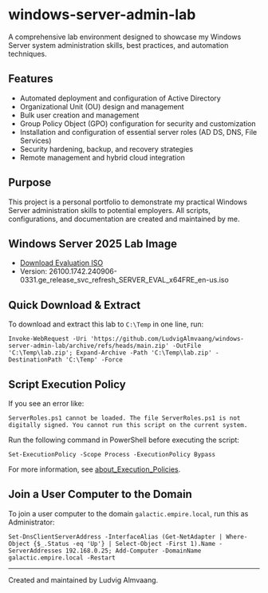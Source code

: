 # windows-server-admin-lab

A comprehensive lab environment designed to showcase my Windows Server system administration skills, best practices, and automation techniques.

## Features
- Automated deployment and configuration of Active Directory
- Organizational Unit (OU) design and management
- Bulk user creation and management
- Group Policy Object (GPO) configuration for security and customization
- Installation and configuration of essential server roles (AD DS, DNS, File Services)
- Security hardening, backup, and recovery strategies
- Remote management and hybrid cloud integration

## Purpose
This project is a personal portfolio to demonstrate my practical Windows Server administration skills to potential employers. All scripts, configurations, and documentation are created and maintained by me.

## Windows Server 2025 Lab Image
- [Download Evaluation ISO](https://go.microsoft.com/fwlink/?linkid=2293312&clcid=0x409&culture=en-us&country=us)
- Version: 26100.1742.240906-0331.ge_release_svc_refresh_SERVER_EVAL_x64FRE_en-us.iso

## Quick Download & Extract
To download and extract this lab to `C:\Temp` in one line, run:
```
Invoke-WebRequest -Uri 'https://github.com/LudvigAlmvaang/windows-server-admin-lab/archive/refs/heads/main.zip' -OutFile 'C:\Temp\lab.zip'; Expand-Archive -Path 'C:\Temp\lab.zip' -DestinationPath 'C:\Temp' -Force
```

## Script Execution Policy
If you see an error like:

```
ServerRoles.ps1 cannot be loaded. The file ServerRoles.ps1 is not digitally signed. You cannot run this script on the current system.
```

Run the following command in PowerShell before executing the script:

```
Set-ExecutionPolicy -Scope Process -ExecutionPolicy Bypass
```

For more information, see [about_Execution_Policies](https://go.microsoft.com/fwlink/?LinkID=135170).

## Join a User Computer to the Domain
To join a user computer to the domain `galactic.empire.local`, run this as Administrator:
```
Set-DnsClientServerAddress -InterfaceAlias (Get-NetAdapter | Where-Object {$_.Status -eq 'Up'} | Select-Object -First 1).Name -ServerAddresses 192.168.0.25; Add-Computer -DomainName galactic.empire.local -Restart
```

---
Created and maintained by Ludvig Almvaang.
